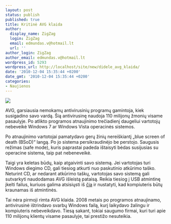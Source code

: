 ```yaml
---
layout: post
status: publish
published: true
title: Kritinė AVG klaida
author:
  display_name: ZigZag
  login: ZigZag
  email: edmundas.v@hotmail.lt
  url: ''
author_login: ZigZag
author_email: edmundas.v@hotmail.lt
wordpress_id: 5293
wordpress_url: http://localhost/site/new/didele_avg_klaida/
date: '2010-12-04 15:35:44 +0200'
date_gmt: '2010-12-04 15:35:44 +0200'
categories:
- Naujienos
---
```

<div class="imgright"><img src="http://www.ipix.lt/images/61248660.png"  /></div>
<p>AVG, garsiausia nemokamų antivirusinių programų gamintoja, kiek susigadino savo vardą. Šią antivirusinę naudoja 110 milijonų žmonių visame pasaulyje. Po atlikto programos atnaujinimo trečiadienį daugeliui vartotojų nebeveikė Windows 7 ar Windows Vista operacinės sistemos.</p>
<p>Po atnaujinimo vartotojai pamatydavo gerų žinių nereiškiantį „blue screen of death (BSoD)“ langą. Po jo sistema persikraudinėjo be perstojo. Saugusis režimas (safe mode), kuris paprastai padeda ištaisyti bėdas susijusias su operacine sistema, taip pat nebeneveikė.</p>
<p>Taigi yra keletas būdų, kaip atgaivinti savo sistemą. Jei vartotojas turi Windows diegimo CD, gali tiesiog atkurti nuo paskutinio atkūrimo taško. Neturint CD, ar nedarant atkūrimo taškų, vartotojas savo sistemą gali sutvarkyti naudodamas AVG išleistą pataisą. Reikia tiesiog į USB atmintinę įkelti failus, kuriuos galima atsisiųsti iš <a class="ns" href="http://free.avg.com/ca-en/faq.num-4080#num-4080"> čia</a> ir nustatyti, kad kompiuteris būtų kraunamas iš atmintinės.  </p>
<p>Tai nėra pirmoji rimta AVG klaida. 2008 metais po programos atnaujinamo, antivirusinė ištrindavo svarbų Windows failą, kurį laikydavo žalingu ir kompiuteris nebeveikdavo. Tiesą sakant, tokiai saugumo firmai, kuri turi apie 110 milijonų klientų visame pasaulyje, tai prestižo nesuteikia.<br /></p>
